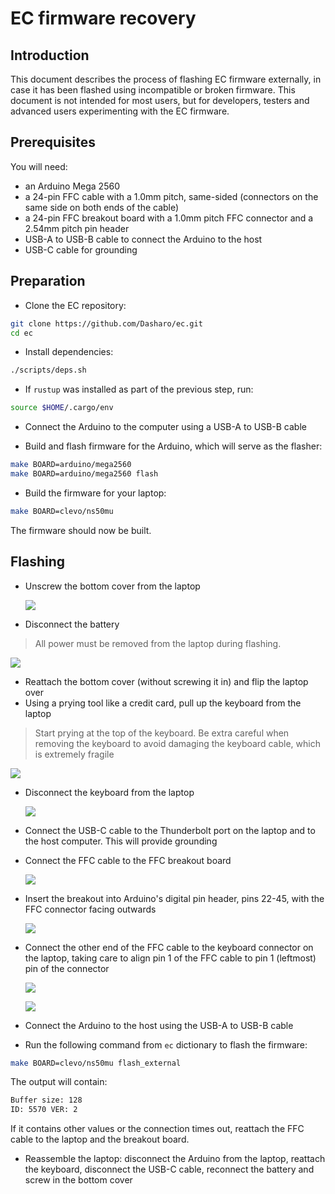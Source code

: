 # EC firmware recovery

## Introduction

This document describes the process of flashing EC firmware externally, in case
it has been flashed using incompatible or broken firmware. This document is not
intended for most users, but for developers, testers and advanced users
experimenting with the EC firmware.

## Prerequisites

You will need:

- an Arduino Mega 2560
- a 24-pin FFC cable with a 1.0mm pitch, same-sided (connectors on the same side
  on both ends of the cable)
- a 24-pin FFC breakout board with a 1.0mm pitch FFC connector and a 2.54mm
  pitch pin header
- USB-A to USB-B cable to connect the Arduino to the host
- USB-C cable for grounding

## Preparation

- Clone the EC repository:

```bash
git clone https://github.com/Dasharo/ec.git
cd ec
```

- Install dependencies:

```bash
./scripts/deps.sh
```

- If `rustup` was installed as part of the previous step, run:

```bash
source $HOME/.cargo/env
```

- Connect the Arduino to the computer using a USB-A to USB-B cable

- Build and flash firmware for the Arduino, which will serve as the flasher:

```bash
make BOARD=arduino/mega2560
make BOARD=arduino/mega2560 flash
```

- Build the firmware for your laptop:

```bash
make BOARD=clevo/ns50mu
```

The firmware should now be built.

## Flashing

- Unscrew the bottom cover from the laptop

  ![](images/ns5x_bottom_cover_removed.jpg)

- Disconnect the battery

> All power must be removed from the laptop during flashing.

  ![](images/ns5x_battery_unplugged.jpg)

- Reattach the bottom cover (without screwing it in) and flip the laptop over
- Using a prying tool like a credit card, pull up the keyboard from the laptop

> Start prying at the top of the keyboard. Be extra careful when removing the
> keyboard to avoid damaging the keyboard cable, which is extremely fragile

  ![](images/ns5x_keyboard_connectors.jpg)

- Disconnect the keyboard from the laptop

  ![](images/ns5x_keyboard_removed.jpg)

- Connect the USB-C cable to the Thunderbolt port on the laptop and to the host
  computer. This will provide grounding
- Connect the FFC cable to the FFC breakout board

  ![](images/ns5x_arduino_breakout.jpg)

- Insert the breakout into Arduino's digital pin header, pins 22-45, with the
  FFC connector facing outwards

  ![](images/ns5x_arduino_breakout_attached.jpg)

- Connect the other end of the FFC cable to the keyboard connector on the
  laptop, taking care to align pin 1 of the FFC cable to pin 1 (leftmost) pin
  of the connector

  ![](images/ns5x_arduino_connected.jpg)

  ![](images/ns5x_arduino_full_setup.jpg)

- Connect the Arduino to the host using the USB-A to USB-B cable
- Run the following command from `ec` dictionary to flash the firmware:

```bash
make BOARD=clevo/ns50mu flash_external
```

The output will contain:

```bash
Buffer size: 128
ID: 5570 VER: 2
```

If it contains other values or the connection times out, reattach the FFC cable
to the laptop and the breakout board.

- Reassemble the laptop: disconnect the Arduino from the laptop, reattach the
  keyboard, disconnect the USB-C cable, reconnect the battery and screw in the
  bottom cover
